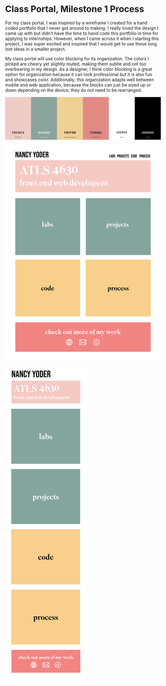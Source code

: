 # Class Portal, Milestone 1 Process

For my class portal, I was inspired by a wireframe I created for a hand coded portfolio that I never got around to making. I really loved the design I came up with but didn’t have the time to hand code this portfolio in time for applying to internships. However, when I came across it when I starting this project, I was super excited and inspired that I would get to use these long lost ideas in a smaller project.

My class portal will use color blocking for its organization. The colors I picked are cheery yet slightly muted, making them subtle and not too overbearing in my design. As a designer, I think color blocking is a great option for organization because it can look professional but it is also fun and showcases color. Additionally, this organization adapts well between mobile and web application, because the blocks can just be sized up or down depending on the device, they do not need to be rearranged. 

![Colors I am using for the site](colors.png)

![Web home page wireframe](web-home-page.png)

![Mobile home page wireframe](mobile-home-page.png)

